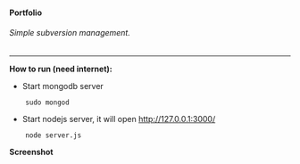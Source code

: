 #### Portfolio
###### Simple subversion management.
---

<strong>How to run (need internet):</strong>
- Start mongodb server
```
    sudo mongod
```
- Start nodejs server, it will open http://127.0.0.1:3000/
```
    node server.js
```

<strong>Screenshot</strong>
